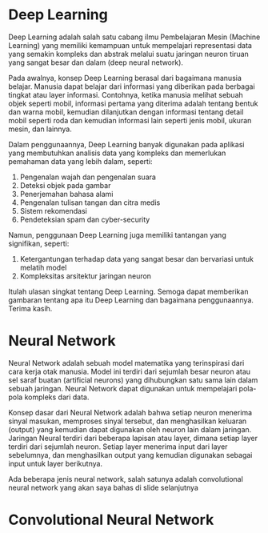# Deep Learning
Deep Learning adalah salah satu cabang ilmu Pembelajaran Mesin (Machine Learning) yang memiliki kemampuan untuk mempelajari representasi data yang semakin kompleks dan abstrak melalui suatu jaringan neuron tiruan yang sangat besar dan dalam (deep neural network).

Pada awalnya, konsep Deep Learning berasal dari bagaimana manusia belajar. Manusia dapat belajar dari informasi yang diberikan pada berbagai tingkat atau layer informasi. Contohnya, ketika manusia melihat sebuah objek seperti mobil, informasi pertama yang diterima adalah tentang bentuk dan warna mobil, kemudian dilanjutkan dengan informasi tentang detail mobil seperti roda dan kemudian informasi lain seperti jenis mobil, ukuran mesin, dan lainnya.

Dalam penggunaannya, Deep Learning banyak digunakan pada aplikasi yang membutuhkan analisis data yang kompleks dan memerlukan pemahaman data yang lebih dalam, seperti:

1.  Pengenalan wajah dan pengenalan suara
2.  Deteksi objek pada gambar
3.  Penerjemahan bahasa alami
4.  Pengenalan tulisan tangan dan citra medis
5.  Sistem rekomendasi
6.  Pendeteksian spam dan cyber-security

Namun, penggunaan Deep Learning juga memiliki tantangan yang signifikan, seperti:

1.  Ketergantungan terhadap data yang sangat besar dan bervariasi untuk melatih model
2.  Kompleksitas arsitektur jaringan neuron

Itulah ulasan singkat tentang Deep Learning. Semoga dapat memberikan gambaran tentang apa itu Deep Learning dan bagaimana penggunaannya. Terima kasih.


# Neural Network
Neural Network adalah sebuah model matematika yang terinspirasi dari cara kerja otak manusia. Model ini terdiri dari sejumlah besar neuron atau sel saraf buatan (artificial neurons) yang dihubungkan satu sama lain dalam sebuah jaringan. Neural Network dapat digunakan untuk mempelajari pola-pola kompleks dari data.

Konsep dasar dari Neural Network adalah bahwa setiap neuron menerima sinyal masukan, memproses sinyal tersebut, dan menghasilkan keluaran (output) yang kemudian dapat digunakan oleh neuron lain dalam jaringan. Jaringan Neural terdiri dari beberapa lapisan atau layer, dimana setiap layer terdiri dari sejumlah neuron. Setiap layer menerima input dari layer sebelumnya, dan menghasilkan output yang kemudian digunakan sebagai input untuk layer berikutnya.

Ada beberapa jenis neural network, salah satunya adalah convolutional neural network yang akan saya bahas di slide selanjutnya

# Convolutional Neural Network

